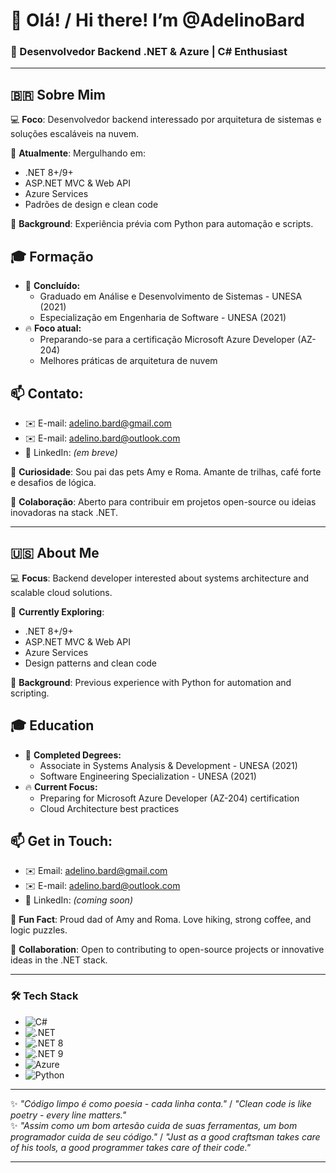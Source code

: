 # 👋 Olá! / Hi there! I’m @AdelinoBard  

### 🚀 Desenvolvedor Backend .NET & Azure | C# Enthusiast  

---  

## 🇧🇷 Sobre Mim  

💻 **Foco**: Desenvolvedor backend interessado por arquitetura de sistemas e soluções escaláveis na nuvem.  

🌱 **Atualmente**: Mergulhando em:  
- .NET 8+/9+
- ASP.NET MVC & Web API  
- Azure Services
- Padrões de design e clean code

🐍 **Background**: Experiência prévia com Python para automação e scripts.  

## 🎓 Formação
- 🎯 **Concluído:**
  - Graduado em Análise e Desenvolvimento de Sistemas - UNESA (2021)
  - Especialização em Engenharia de Software - UNESA (2021)
- 🔥 **Foco atual:**
  - Preparando-se para a certificação Microsoft Azure Developer (AZ-204)
  - Melhores práticas de arquitetura de nuvem
 
## 📫 **Contato**:  
- ✉️ E-mail: [adelino.bard@gmail.com](mailto:adelino.bard@gmail.com)  
- ✉️ E-mail: [adelino.bard@outlook.com](mailto:adelino.bard@outlook.com)  
- 🔗 LinkedIn: *(em breve)*  

🐾 **Curiosidade**: Sou pai das pets Amy e Roma. Amante de trilhas, café forte e desafios de lógica.  

🤝 **Colaboração**: Aberto para contribuir em projetos open-source ou ideias inovadoras na stack .NET.  

---  

## 🇺🇸 About Me  

💻 **Focus**: Backend developer interested about systems architecture and scalable cloud solutions.

🌱 **Currently Exploring**:  
- .NET 8+/9+
- ASP.NET MVC & Web API  
- Azure Services
- Design patterns and clean code  

🐍 **Background**: Previous experience with Python for automation and scripting.  

## 🎓 Education
- 🎯 **Completed Degrees:**
  - Associate in Systems Analysis & Development - UNESA (2021)
  - Software Engineering Specialization - UNESA (2021)
- 🔥 **Current Focus:**
  - Preparing for Microsoft Azure Developer (AZ-204) certification
  - Cloud Architecture best practices
 
## 📫 **Get in Touch**:  
- ✉️ Email: [adelino.bard@gmail.com](mailto:adelino.bard@gmail.com)  
- ✉️ E-mail: [adelino.bard@outlook.com](mailto:adelino.bard@outlook.com) 
- 🔗 LinkedIn: *(coming soon)*  

🐾 **Fun Fact**: Proud dad of Amy and Roma. Love hiking, strong coffee, and logic puzzles.  

🤝 **Collaboration**: Open to contributing to open-source projects or innovative ideas in the .NET stack.  

---  

### 🛠️ Tech Stack  
- ![C#](https://img.shields.io/badge/C%23-239120?logo=c-sharp&logoColor=white)
- ![.NET](https://img.shields.io/badge/.NET-512BD4?logo=dotnet&logoColor=white)
- ![.NET 8](https://img.shields.io/badge/.NET%208-512BD4?logo=dotnet&logoColor=white)
- ![.NET 9](https://img.shields.io/badge/.NET%209-512BD4?logo=dotnet&logoColor=white)
- ![Azure](https://img.shields.io/badge/Azure-0089D6?logo=microsoft-azure&logoColor=white)
- ![Python](https://img.shields.io/badge/Python-3776AB?logo=python&logoColor=white)  

---  

✨ *"Código limpo é como poesia - cada linha conta."* / *"Clean code is like poetry - every line matters."*  
✨ *"Assim como um bom artesão cuida de suas ferramentas, um bom programador cuida de seu código."* / *"Just as a good craftsman takes care of his tools, a good programmer takes care of their code."*

---

<!---
AdelinoBard/AdelinoBard is a ✨ special ✨ repository because its `README.md` (this file) appears on your GitHub profile.
You can click the Preview link to take a look at your changes.
--->
